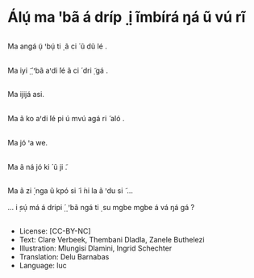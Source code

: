 # Álụ́ ma ꞌbã á dríp ̣ ị ĩmbírá ŋá ũ vú rĩ

##
Ma angá ụ̃ ꞌbụ́ ti ̣ ã ci ́ ũ dũ lé .

##
Ma iyi ̣̃ ̣́ ꞌbã aꞌdi ́lé ã ci ́ dri ̣̃ gá .

##
Ma ijijá asi.

##
Ma ã ko aꞌdi ́lé pi ú mvú agá ri ̃ aló .

##
Ma jó ꞌa we.

##
Ma ã ná jó ki ́ ũ ji ̃.

##
Ma ã zi ̣́ nga ũ kpó si ̃ i ́ni la ã ꞌdu si ̃ ...

... i ̣sụ́ má á dripi ̣́ ̣ ꞌbã ngá ti ̣ su mgbe mgbe á vá ŋá gá ?

##
* License: [CC-BY-NC]
* Text: Clare Verbeek, Thembani Dladla, Zanele Buthelezi
* Illustration: Mlungisi Dlamini, Ingrid Schechter
* Translation: Delu Barnabas
* Language: luc
